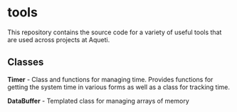 # tools
This repository contains the source code for a variety of useful tools that are used across projects at Aqueti.

## Classes
**Timer** - Class and functions for managing time. Provides functions for getting the system time in various forms as well as a class for tracking time.

**DataBuffer** - Templated class for managing arrays of memory


